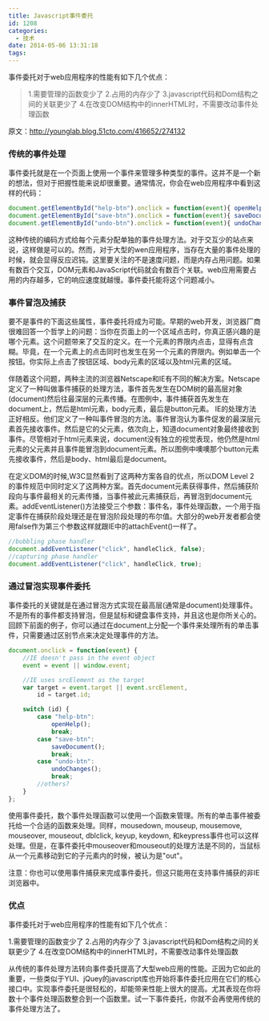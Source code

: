 ```yaml
---
title: Javascript事件委托
id: 1208
categories:
  - 技术
date: 2014-05-06 13:31:18
tags:
---
```


事件委托对于web应用程序的性能有如下几个优点：

> 1.需要管理的函数变少了
> 2.占用的内存少了
> 3.javascript代码和Dom结构之间的关联更少了
> 4.在改变DOM结构中的innerHTML时，不需要改动事件处理函数
<!--more-->

原文：http://younglab.blog.51cto.com/416652/274132

### 传统的事件处理

事件委托就是在一个页面上使用一个事件来管理多种类型的事件。这并不是一个新的想法，但对于把握性能来说却很重要。通常情况，你会在web应用程序中看到这样的代码：

```javascript
document.getElementById("help-btn").onclick = function(event){ openHelp(); };
document.getElementById("save-btn").onclick = function(event){ saveDocument(); };
document.getElementById("undo-btn").onclick = function(event){ undoChanges(); };
```

这种传统的编码方式给每个元素分配单独的事件处理方法。对于交互少的站点来说，这样做是可以的。然而，对于大型的wen应用程序，当存在大量的事件处理的时候，就会显得反应迟钝。这里要关注的不是速度问题，而是内存占用问题。如果有数百个交互，DOM元素和JavaScript代码就会有数百个关联。web应用需要占用的内存越多，它的响应速度就越慢。事件委托能将这个问题减小。

### 事件冒泡及捕获

要不是事件的下面这些属性，事件委托将成为可能。早期的web开发，浏览器厂商很难回答一个哲学上的问题：当你在页面上的一个区域点击时，你真正感兴趣的是哪个元素。这个问题带来了交互的定义。在一个元素的界限内点击，显得有点含糊。毕竟，在一个元素上的点击同时也发生在另一个元素的界限内。例如单击一个按钮。你实际上点击了按钮区域、body元素的区域以及html元素的区域。

伴随着这个问题，两种主流的浏览器Netscape和IE有不同的解决方案。Netscape定义了一种叫做事件捕获的处理方法，事件首先发生在DOM树的最高层对象(document)然后往最深层的元素传播。在图例中，事件捕获首先发生在document上，然后是html元素，body元素，最后是button元素。
IE的处理方法正好相反。他们定义了一种叫事件冒泡的方法。事件冒泡认为事件促发的最深层元素首先接收事件。然后是它的父元素，依次向上，知道document对象最终接收到事件。尽管相对于html元素来说，document没有独立的视觉表现，他仍然是html元素的父元素并且事件能冒泡到document元素。所以图例中噢噢那个button元素先接收事件，然后是body、html最后是document。

在定义DOM的时候,W3C显然看到了这两种方案各自的优点，所以DOM Level 2的事件规范中同时定义了这两种方案。首先document元素获得事件，然后捕获阶段向与事件最相关的元素传播，当事件被此元素捕获后，再冒泡到document元素。addEventListener()方法接受三个参数：事件名，事件处理函数，一个用于指定事件在捕获阶段处理还是在冒泡阶段处理的布尔值。大部分的web开发者都会使用false作为第三个参数这样就跟IE中的attachEvent()一样了。

```javascript
//bubbling phase handler
document.addEventListener("click", handleClick, false);
//capturing phase handler
document.addEventListener("click", handleClick, true);
```

### 通过冒泡实现事件委托

事件委托的关键就是在通过冒泡方式实现在最高层(通常是document)处理事件。不是所有的事件都支持冒泡，但是鼠标和键盘事件支持，并且这也是你所关心的。回顾下前面的例子，你可以通过在document上分配一个事件来处理所有的单击事件，只需要通过区别节点来决定处理事件的方法。

```javascript
document.onclick = function(event) {
    //IE doesn't pass in the event object
    event = event || window.event;

    //IE uses srcElement as the target
    var target = event.target || event.srcElement,
        id = target.id;

    switch (id) {
        case "help-btn":
            openHelp();
            break;
        case "save-btn":
            saveDocument();
            break;
        case "undo-btn":
            undoChanges();
            break;
        //others?
    }
};
```

使用事件委托，数个事件处理函数可以使用一个函数来管理。所有的单击事件被委托给一个合适的函数来处理。同样，mousedown, mouseup, mousemove, mouseover, mouseout, dblclick, keyup, keydown, 和keypress事件也可以这样处理。但是，在事件委托中mouseover和mouseout的处理方法是不同的，当鼠标从一个元素移动到它的子元素内的时候，被认为是"out"。

注意：你也可以使用事件捕获来完成事件委托，但这只能用在支持事件捕获的非IE浏览器中。

### 优点

事件委托对于web应用程序的性能有如下几个优点：

1.需要管理的函数变少了
2.占用的内存少了
3.javascript代码和Dom结构之间的关联更少了
4.在改变DOM结构中的innerHTML时，不需要改动事件处理函数

从传统的事件处理方法转向事件委托提高了大型web应用的性能。正因为它如此的重要，一些类似于YUI、jQuey的javascript库也开始将事件委托应用在它们的核心接口中。实现事件委托是很轻松的，却能带来性能上很大的提高。尤其表现在你将数十个事件处理函数整合到一个函数里。试一下事件委托，你就不会再使用传统的事件处理方法了。